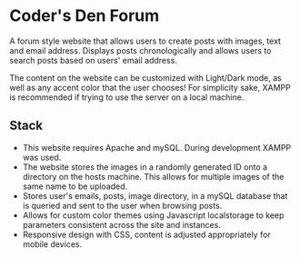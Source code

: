 # Coder's Den Forum
A forum style website that allows users to create posts with images, text and email address. Displays posts chronologically and allows users to search posts based on users' email address.

The content on the website can be customized with Light/Dark mode, as well as any accent color that the user chooses!
For simplicity sake, XAMPP is recommended if trying to use the server on a local machine.


## Stack
- This website requires Apache and mySQL. During development XAMPP was used.
- The website stores the images in a randomly generated ID onto a directory on the hosts machine. This allows for multiple images of the same name to be uploaded.
- Stores user's emails, posts, image directory, in a mySQL database that is queried and sent to the user when browsing posts.
- Allows for custom color themes using Javascript localstorage to keep parameters consistent across the site and instances.
- Responsive design with CSS, content is adjusted appropriately for mobile devices.
